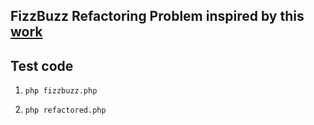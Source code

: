 ## FizzBuzz Refactoring Problem inspired by this [work](https://itnext.io/fizzbuzzbazz-how-to-answer-and-how-not-to-answer-661fd8842c40)

## Test code 

1. `php fizzbuzz.php`

2. `php refactored.php`

